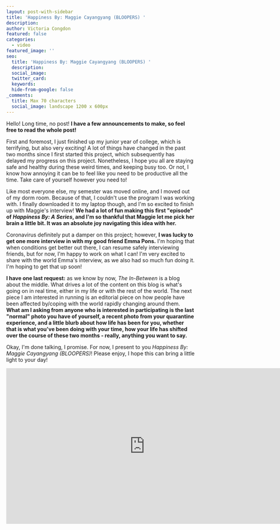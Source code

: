 ```yaml
---
layout: post-with-sidebar
title: 'Happiness By: Maggie Cayangyang (BLOOPERS) '
description:
author: Victoria Congdon
featured: false
categories:
  - video
featured_image: ''
seo:
  title: 'Happiness By: Maggie Cayangyang (BLOOPERS) '
  description:
  social_image:
  twitter_card:
  keywords:
  hide-from-google: false
_comments:
  title: Max 70 characters
  social_image: landscape 1200 x 600px
---
```

Hello! Long time, no post! **I have a few announcements to make, so feel free to read the whole post!**

First and foremost, I just finished up my junior year of college, which is terrifying, but also very exciting! A lot of things have changed in the past two months since I first started this project, which subsequently has delayed my progress on this project. Nonetheless, I hope you all are staying safe and healthy during these weird times, and keeping busy too. Or not, I know how annoying it can be to feel like you need to be productive all the time. Take care of yourself however you need to!

Like most everyone else, my semester was moved online, and I moved out of my dorm room. Because of that, I couldn't use the program I was working with. I finally downloaded it to my laptop though, and I'm so excited to finish up with Maggie's interview! **We had a lot of fun making this first "episode" of *Happiness By: A Series*, and I'm so thankful that Maggie let me pick her brain a little bit. It was an absolute joy navigating this idea with her.**

Coronavirus definitely put a damper on this project; however, **I was lucky to get one more interview in with my good friend Emma Pons.** I'm hoping that when conditions get better out there, I can resume safely interviewing friends, but for now, I'm happy to work on what I can! I'm very excited to share with the world Emma's interview, as we also had so much fun doing it. I'm hoping to get that up soon!

**I have one last request:** as we know by now, *The In-Between* is a blog about the middle. What drives a lot of the content on this blog is what's going on in real time, either in my life or with the rest of the world. The next piece I am interested in running is an editorial piece on how people have been affected by/coping with the world rapidly changing around them. **What am I asking from anyone who is interested in participating is the last "normal" photo you have of yourself, a recent photo from your quarantine experience, and a little blurb about how life has been for you, whether that is what you've been doing with your time, how your life has shifted over the course of these two months - really, anything you want to say.**

Okay, I'm done talking, I promise. For now, I present to you *Happiness By: Maggie Cayangyang (BLOOPERS)*! Please enjoy, I hope this can bring a little light to your day!

<div class="cms-embed" data-cms-embed="PGlmcmFtZSB3aWR0aD0iNzQwIiBoZWlnaHQ9IjQxNiIgc3JjPSJodHRwczovL3d3dy55b3V0dWJlLmNvbS9lbWJlZC8zTElvVlEyNnFBNCIgdGl0bGU9IkhhcHBpbmVzcyBCeTogTWFnZ2llIENheWFuZ3lhbmcgKEJMT09QRVJTKSIgZnJhbWVib3JkZXI9IjAiIGFsbG93PSJhY2NlbGVyb21ldGVyOyBhdXRvcGxheTsgY2xpcGJvYXJkLXdyaXRlOyBlbmNyeXB0ZWQtbWVkaWE7IGd5cm9zY29wZTsgcGljdHVyZS1pbi1waWN0dXJlOyB3ZWItc2hhcmUiIGFsbG93ZnVsbHNjcmVlbj48L2lmcmFtZT4="><iframe width="740" height="416" src="https://www.youtube.com/embed/3LIoVQ26qA4" title="Happiness By: Maggie Cayangyang (BLOOPERS)" frameborder="0" allow="accelerometer; autoplay; clipboard-write; encrypted-media; gyroscope; picture-in-picture; web-share" allowfullscreen=""></iframe></div>